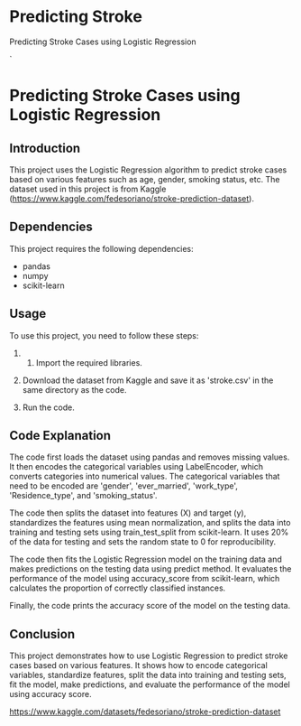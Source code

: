 # Predicting Stroke
 Predicting Stroke Cases using Logistic Regression

`
# Predicting Stroke Cases using Logistic Regression

## Introduction
This project uses the Logistic Regression algorithm to predict stroke cases based on various features such as age, gender, smoking status, etc. The dataset used in this project is from Kaggle (https://www.kaggle.com/fedesoriano/stroke-prediction-dataset).

## Dependencies
This project requires the following dependencies:

- pandas
- numpy
- scikit-learn

## Usage
To use this project, you need to follow these steps:

1. 1. Import the required libraries.

2. Download the dataset from Kaggle and save it as 'stroke.csv' in the same directory as the code.
3. Run the code.

## Code Explanation
The code first loads the dataset using pandas and removes missing values. It then encodes the categorical variables using LabelEncoder, which converts categories into numerical values. The categorical variables that need to be encoded are 'gender', 'ever_married', 'work_type', 'Residence_type', and 'smoking_status'.

The code then splits the dataset into features (X) and target (y), standardizes the features using mean normalization, and splits the data into training and testing sets using train_test_split from scikit-learn. It uses 20% of the data for testing and sets the random state to 0 for reproducibility.

The code then fits the Logistic Regression model on the training data and makes predictions on the testing data using predict method. It evaluates the performance of the model using accuracy_score from scikit-learn, which calculates the proportion of correctly classified instances.

Finally, the code prints the accuracy score of the model on the testing data.

## Conclusion
This project demonstrates how to use Logistic Regression to predict stroke cases based on various features. It shows how to encode categorical variables, standardize features, split the data into training and testing sets, fit the model, make predictions, and evaluate the performance of the model using accuracy score.

https://www.kaggle.com/datasets/fedesoriano/stroke-prediction-dataset
